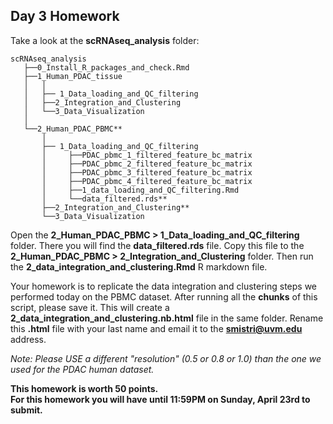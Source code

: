 ## Day 3 Homework
Take a look at the **scRNAseq_analysis** folder:
    
    scRNAseq_analysis                         
       ├──0_Install_R_packages_and_check.Rmd
       ├──1_Human_PDAC_tissue 
       │   │                                  
       │   ├── 1_Data_loading_and_QC_filtering
       │   ├──2_Integration_and_Clustering    
       │   └──3_Data_Visualization
       │   
       └──2_Human_PDAC_PBMC**
           │                                  
           ├── 1_Data_loading_and_QC_filtering
           │     ├──PDAC_pbmc_1_filtered_feature_bc_matrix
           │     ├──PDAC_pbmc_2_filtered_feature_bc_matrix
           │     ├──PDAC_pbmc_3_filtered_feature_bc_matrix
           │     ├──PDAC_pbmc_4_filtered_feature_bc_matrix
           │     ├──1_data_loading_and_QC_filtering.Rmd
           │     └──data_filtered.rds**
           ├──2_Integration_and_Clustering**    
           └──3_Data_Visualization
                
Open the **2_Human_PDAC_PBMC > 1_Data_loading_and_QC_filtering** folder. There you will find the **data_filtered.rds** file. Copy this file to the **2_Human_PDAC_PBMC > 2_Integration_and_Clustering** folder. Then run the **2_data_integration_and_clustering.Rmd** R markdown file.

Your homework is to replicate the data integration and clustering steps we performed today on the PBMC dataset. After running all the **chunks** of this script, please save it. This will create a **2_data_integration_and_clustering.nb.html** file in the same folder. Rename this **.html** file with your last name and email it to the **smistri@uvm.edu** address.

_Note: Please USE a different "resolution" (0.5 or 0.8 or 1.0) than the one we used for the PDAC human dataset._

**This homework is worth 50 points.**  
**For this homework you will have until 11:59PM on Sunday, April 23rd to submit.**  
